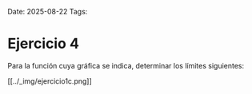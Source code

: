 Date: 2025-08-22
Tags: 

# Ejercicio 4

 
Para la función cuya gráfica se indica, determinar los límites siguientes:








[[../_img/ejercicio1c.png]]
